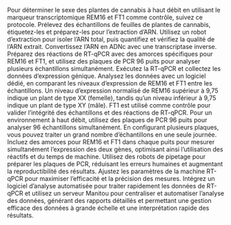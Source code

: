 Pour déterminer le sexe des plantes de cannabis à haut débit en utilisant le marqueur transcriptomique REM16 et FT1 comme contrôle, suivez ce protocole. Prélevez des échantillons de feuilles de plantes de cannabis, étiquetez-les et préparez-les pour l’extraction d’ARN. Utilisez un robot d’extraction pour isoler l’ARN total, puis quantifiez et vérifiez la qualité de l’ARN extrait. Convertissez l’ARN en ADNc avec une transcriptase inverse. Préparez des réactions de RT-qPCR avec des amorces spécifiques pour REM16 et FT1, et utilisez des plaques de PCR 96 puits pour analyser plusieurs échantillons simultanément. Exécutez la RT-qPCR et collectez les données d’expression génique. Analysez les données avec un logiciel dédié, en comparant les niveaux d’expression de REM16 et FT1 entre les échantillons. Un niveau d’expression normalisé de REM16 supérieur à 9,75 indique un plant de type XX (femelle), tandis qu’un niveau inférieur à 9,75 indique un plant de type XY (mâle). FT1 est utilisé comme contrôle pour valider l’intégrité des échantillons et des réactions de RT-qPCR.
Pour un environnement à haut débit, utilisez des plaques de PCR 96 puits pour analyser 96 échantillons simultanément. En configurant plusieurs plaques, vous pouvez traiter un grand nombre d’échantillons en une seule journée. Incluez des amorces pour REM16 et FT1 dans chaque puits pour mesurer simultanément l’expression des deux gènes, optimisant ainsi l’utilisation des réactifs et du temps de machine. Utilisez des robots de pipetage pour préparer les plaques de PCR, réduisant les erreurs humaines et augmentant la reproductibilité des résultats. Ajustez les paramètres de la machine RT-qPCR pour maximiser l’efficacité et la précision des mesures. Intégrez un logiciel d’analyse automatisée pour traiter rapidement les données de RT-qPCR et utilisez un serveur Manitou pour centraliser et automatiser l’analyse des données, générant des rapports détaillés et permettant une gestion efficace des données à grande échelle et une interprétation rapide des résultats.
